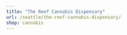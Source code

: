```yaml
---
title: "The Reef Cannabis Dispensary"
url: /seattle/the-reef-cannabis-dispensary/
shop: cannabis
---
```

